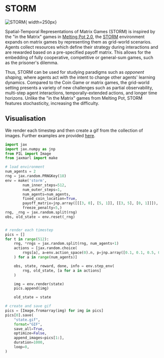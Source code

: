 # STORM


![STORM](https://github.com/FLAIROx/JaxMARL/blob/main/docs/imgs/storm.gif?raw=true){ width=250px}

Spatial-Temporal Representations of Matrix Games (STORM) is inspired by the "in the Matrix" games in [Melting Pot 2.0](https://arxiv.org/abs/2211.13746), the [STORM](https://openreview.net/forum?id=54F8woU8vhq) environment expands on matrix games by representing them as grid-world scenarios. Agents collect resources which define their strategy during interactions and are rewarded based on a pre-specified payoff matrix. This allows for the embedding of fully cooperative, competitive or general-sum games, such as the prisoner's dilemma. 

Thus, STORM can be used for studying paradigms such as *opponent shaping*, where agents act with the intent to change other agents' learning dynamics. Compared to the Coin Game or matrix games, the grid-world setting presents a variety of new challenges such as partial observability, multi-step agent interactions, temporally-extended actions, and longer time horizons. Unlike the "in the Matrix" games from Melting Pot, STORM features stochasticity, increasing the difficulty.


## Visualisation

We render each timestep and then create a gif from the collection of images. Further examples are provided [here](https://github.com/FLAIROx/JaxMARL/tree/main/jaxmarl/tutorials).

``` python
import jax
import jax.numpy as jnp
from PIL import Image
from jaxmarl import make

# load environment
num_agents = 2
rng = jax.random.PRNGKey(18)
env = make('storm', 
        num_inner_steps=512, 
        num_outer_steps=1, 
        num_agents=num_agents, 
        fixed_coin_location=True,
        payoff_matrix=jnp.array([[[3, 0], [5, 1]], [[3, 5], [0, 1]]]),
        freeze_penalty=5,)
rng, _rng = jax.random.split(rng)
obs, old_state = env.reset(_rng)


# render each timestep
pics = []
for t in range(512):
    rng, *rngs = jax.random.split(rng, num_agents+1)
    actions = [jax.random.choice(
        rngs[a], a=env.action_space(0).n, p=jnp.array([0.1, 0.1, 0.5, 0.1, 0.2])
    ) for a in range(num_agents)]

    obs, state, reward, done, info = env.step_env(
        rng, old_state, [a for a in actions]
    )

    img = env.render(state)
    pics.append(img)

    old_state = state

# create and save gif
pics = [Image.fromarray(img) for img in pics]        
pics[0].save(
    "state.gif",
    format="GIF",
    save_all=True,
    optimize=False,
    append_images=pics[1:],
    duration=1000,
    loop=0,
)
```